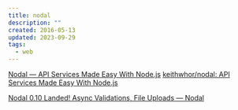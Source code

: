 ```yaml
---
title: nodal
description: ""
created: 2016-05-13
updated: 2023-09-29
tags:
  - web
---
```


[Nodal — API Services Made Easy With Node.js](http://www.nodaljs.com/)
[keithwhor/nodal: API Services Made Easy With Node.js](https://github.com/keithwhor/nodal)

[Nodal 0.10 Landed! Async Validations, File Uploads — Nodal](http://www.nodaljs.com/devlogs/nodal-0-10-landed--async-validations--file-uploads)
